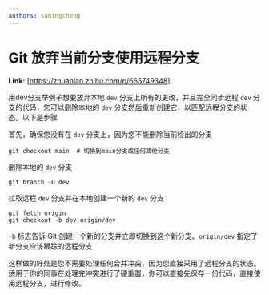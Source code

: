 ```yaml
---
authors: sumingcheng
---
```

# Git 放弃当前分支使用远程分支



 **Link:** [https://zhuanlan.zhihu.com/p/665749348]



用dev分支举例子想要放弃本地 `dev` 分支上所有的更改，并且完全同步远程 `dev` 分支的代码，您可以删除本地的 `dev` 分支然后重新创建它，以匹配远程分支的状态。以下是步骤

首先，确保您没有在 `dev` 分支上，因为您不能删除当前检出的分支

```
git checkout main  # 切换到main分支或任何其他分支
```

删除本地的 `dev` 分支

```
git branch -D dev
```

拉取远程 `dev` 分支并在本地创建一个新的 `dev` 分支

```
git fetch origin
git checkout -b dev origin/dev
```

`-b` 标志告诉 Git 创建一个新的分支并立即切换到这个新分支。`origin/dev` 指定了新分支应该跟踪的远程分支

这样做的好处是您不需要处理任何合并冲突，因为您直接采用了远程分支的状态。适用于你的同事在处理完冲突进行了硬重置，你可以直接先保存一份代码，直接使用远程分支，进行修改。

